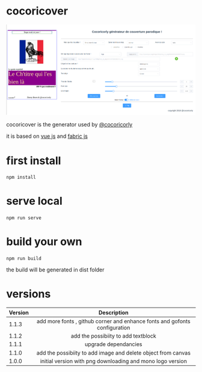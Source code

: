 # cocoricover
![Project screenshot](https://github.com/evifere/cocoricover/blob/master/doc/img/screen.png)

cocoricover is the generator used by [@cocoricorly](https://twitter.com/cocoricorly)

it is based on [vue js](https://vuejs.org/) and [fabric js](http://fabricjs.com/)

# first install

```shell
npm install
```

# serve local

```shell
npm run serve
```

# build your own 

```shell
npm run build
```
the build will be generated in dist folder

# versions

| Version | Description |
| ------------- |:-------------:|
| 1.1.3      | add more fonts , github corner and enhance fonts and gofonts configuration|
| 1.1.2      | add the possibiity to add textblock|
| 1.1.1      | upgrade dependancies|
| 1.1.0      | add the possibiity to add image and delete object from canvas|
| 1.0.0      | initial version with png downloading and mono logo version |
